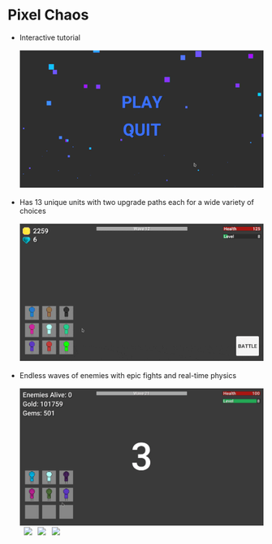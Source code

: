 # Pixel Chaos

<div>
  <ul>
    <li>Interactive tutorial</li><br/>
    <img src="Images/tutorial.gif"/><br/>
    &nbsp;
    <li>Has 13 unique units with two upgrade paths each for a wide variety of choices</li><br/>
    <img src="Images/units.gif"/><br/>
    &nbsp;
    <li>Endless waves of enemies with epic fights and real-time physics</li><br/>
    <img src="Images/fight0.gif"/>
    &nbsp;
    <img src="Images/fight1.gif"/>
    &nbsp;
    <img src="Images/fight2.gif"/>
    &nbsp;
    <img src="Images/fight3.gif"/>
    &nbsp;
  </ul>
</div>
